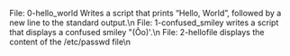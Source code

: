 File: 0-hello_world Writes a script that prints “Hello, World”, followed by a new line to the standard output.\n
File: 1-confused_smiley writes a script that displays a confused smiley "(Ôo)'.\n
File: 2-hellofile displays the content of the /etc/passwd file\n
